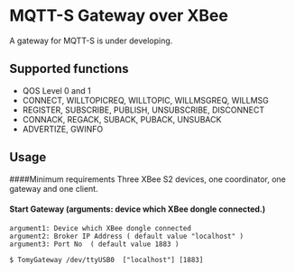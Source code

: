 MQTT-S Gateway over XBee 
======
  A gateway for MQTT-S  is under developing.

Supported functions
-------------------

*  QOS Level 0 and 1
*  CONNECT, WILLTOPICREQ, WILLTOPIC, WILLMSGREQ, WILLMSG
*  REGISTER, SUBSCRIBE, PUBLISH, UNSUBSCRIBE, DISCONNECT 
*  CONNACK, REGACK, SUBACK, PUBACK, UNSUBACK
*  ADVERTIZE, GWINFO 

Usage
------
####Minimum requirements
  Three XBee S2 devices,  one coordinator, one gateway and one client.

#### Start Gateway  (arguments: device which XBee dongle connected.)  
    argument1: Device which XBee dongle connected
    argument2: Broker IP Address ( default value "localhost" )
    argument3: Port No  ( default value 1883 )
    
    $ TomyGateway /dev/ttyUSB0  ["localhost"] [1883]
         
